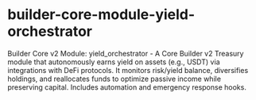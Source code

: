 # builder-core-module-yield-orchestrator
Builder Core v2 Module: yield_orchestrator - A Core Builder v2 Treasury module that autonomously earns yield on assets (e.g., USDT) via integrations with DeFi protocols. It monitors risk/yield balance, diversifies holdings, and reallocates funds to optimize passive income while preserving capital. Includes automation and emergency response hooks.
